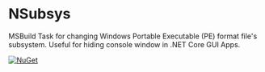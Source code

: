 # NSubsys
MSBuild Task for changing Windows Portable Executable (PE) format file's subsystem. Useful for hiding console window in .NET Core GUI Apps.

[![NuGet](https://img.shields.io/nuget/v/NSubsys.svg)](https://www.nuget.org/packages/NSubsys)
